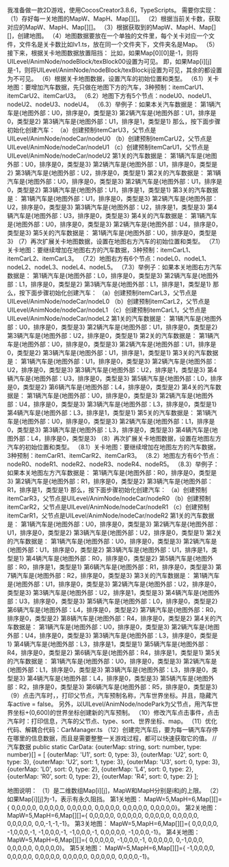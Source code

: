我准备做一款2D游戏，使用CocosCreator3.8.6，TypeScripts。
需要你实现：
（1）存好每一关地图的MapW、MapH、Map[][]。
（2）根据当前关卡数，获取对应的MapW、MapH、Map[][]。
（3）根据获取到的MapW、MapH、Map[][]，创建地图。
（4）地图数据要放在一个单独的文件里，每个关卡对应一个文件，文件名是关卡数比如lv1.ts，放在同一个文件夹下，文件夹名是Map。
（5）接下来，根据关卡地图数据放置阻挡：
    比如，如果Map[0][0]是-1，则将UILevel/AnimNode/nodeBlock/texBlock00设置为可见。
    即，如果Map[i][j]是-1，则将UILevel/AnimNode/nodeBlock/texBlockij设置为可见，其余的都设置为不可见。
（6）根据关卡地图数据，设置汽车的初始位置和类型。
    （6.1）关卡地图：要增加汽车数据，先只做在地图下方的汽车，3种预制：itemCarU1、itemCarU2、itemCarU3。
    （6.2）地图下方有5个节点：nodeU0、nodeU1、nodeU2、nodeU3、nodeU4。
    （6.3）举例子：如果本关汽车数据是：
        第1辆汽车是{地图外部：U0，排序是0，类型是3}
        第2辆汽车是{地图外部：U1，排序是0，类型是2}
        第3辆汽车是{地图外部：U1，排序是1，类型是1}
        那么，按下面步骤初始化创建汽车：
        （a）创建预制itemCarU3，父节点是UILevel/AnimNode/nodeCar/nodeU0
        （b）创建预制itemCarU2，父节点是UILevel/AnimNode/nodeCar/nodeU1
        （c）创建预制itemCarU1，父节点是UILevel/AnimNode/nodeCar/nodeU2
    第1关的汽车数据是：
        第1辆汽车是{地图外部：U0，排序是0，类型是3}
        第2辆汽车是{地图外部：U1，排序是0，类型是2}
        第3辆汽车是{地图外部：U2，排序是0，类型是1}
    第2关的汽车数据是：
        第1辆汽车是{地图外部：U0，排序是0，类型是3}
        第2辆汽车是{地图外部：U1，排序是0，类型是2}
        第3辆汽车是{地图外部：U1，排序是1，类型是1}
    第3关的汽车数据是：
        第1辆汽车是{地图外部：U1，排序是0，类型是3}
        第2辆汽车是{地图外部：U2，排序是0，类型是3}
        第3辆汽车是{地图外部：U2，排序是1，类型是3}
        第4辆汽车是{地图外部：U3，排序是0，类型是3}
    第4关的汽车数据是：
        第1辆汽车是{地图外部：U0，排序是0，类型是3}
        第2辆汽车是{地图外部：U4，排序是0，类型是3}
    第5关的汽车数据是：
        第1辆汽车是{地图外部：U0，排序是0，类型是3}
（7）再次扩展关卡地图数据，设置在地图右方汽车的初始位置和类型。
    （7.1）关卡地图：要继续增加在地图右方的汽车数据，3种预制：itemCarL1、itemCarL2、itemCarL3。
    （7.2）地图右方有6个节点：nodeL0、nodeL1、nodeL2、nodeL3、nodeL4、nodeL5。
    （7.3）举例子：如果本关地图右方汽车数据是：
        第1辆汽车是{地图外部：L0，排序是0，类型是3}
        第2辆汽车是{地图外部：L1，排序是0，类型是2}
        第3辆汽车是{地图外部：L1，排序是1，类型是1}
        那么，按下面步骤初始化创建汽车：
        （a）创建预制itemCarL3，父节点是UILevel/AnimNode/nodeCar/nodeL0
        （b）创建预制itemCarL2，父节点是UILevel/AnimNode/nodeCar/nodeL1
        （c）创建预制itemCarL1，父节点是UILevel/AnimNode/nodeCar/nodeL2
    第1关的汽车数据是：
        第1辆汽车是{地图外部：U0，排序是0，类型是3}
        第2辆汽车是{地图外部：U1，排序是0，类型是2}
        第3辆汽车是{地图外部：U2，排序是0，类型是1}
    第2关的汽车数据是：
        第1辆汽车是{地图外部：U0，排序是0，类型是3}
        第2辆汽车是{地图外部：U1，排序是0，类型是2}
        第3辆汽车是{地图外部：U1，排序是1，类型是1}
    第3关的汽车数据是：
        第1辆汽车是{地图外部：U1，排序是0，类型是3}
        第2辆汽车是{地图外部：U2，排序是0，类型是3}
        第3辆汽车是{地图外部：U2，排序是1，类型是3}
        第4辆汽车是{地图外部：U3，排序是0，类型是3}
        第5辆汽车是{地图外部：L0，排序是0，类型是2}
        第6辆汽车是{地图外部：L4，排序是0，类型是2}
    第4关的汽车数据是：
        第1辆汽车是{地图外部：U0，排序是0，类型是3}
        第2辆汽车是{地图外部：U4，排序是0，类型是3}
        第3辆汽车是{地图外部：L3，排序是0，类型是1}
        第4辆汽车是{地图外部：L3，排序是1，类型是1}
    第5关的汽车数据是：
        第1辆汽车是{地图外部：U0，排序是0，类型是3}
        第2辆汽车是{地图外部：L1，排序是0，类型是3}
        第3辆汽车是{地图外部：L3，排序是0，类型是3}
        第4辆汽车是{地图外部：L4，排序是0，类型是3}
（8）再次扩展关卡地图数据，设置在地图左方汽车的初始位置和类型。
    （8.1）关卡地图：要继续增加在地图左方的汽车数据，3种预制：itemCarR1、itemCarR2、itemCarR3。
    （8.2）地图左方有6个节点：nodeR0、nodeR1、nodeR2、nodeR3、nodeR4、nodeR5。
    （8.3）举例子：如果本关地图左方汽车数据是：
        第1辆汽车是{地图外部：R0，排序是0，类型是3}
        第2辆汽车是{地图外部：R1，排序是0，类型是2}
        第3辆汽车是{地图外部：R1，排序是1，类型是1}
        那么，按下面步骤初始化创建汽车：
        （a）创建预制itemCarR3，父节点是UILevel/AnimNode/nodeCar/nodeR0
        （b）创建预制itemCarR2，父节点是UILevel/AnimNode/nodeCar/nodeR1
        （c）创建预制itemCarR1，父节点是UILevel/AnimNode/nodeCar/nodeR2
    第1关的汽车数据是：
        第1辆汽车是{地图外部：U0，排序是0，类型是3}
        第2辆汽车是{地图外部：U1，排序是0，类型是2}
        第3辆汽车是{地图外部：U2，排序是0，类型是1}
    第2关的汽车数据是：
        第1辆汽车是{地图外部：U0，排序是0，类型是3}
        第2辆汽车是{地图外部：U1，排序是0，类型是2}
        第3辆汽车是{地图外部：U1，排序是1，类型是1}
        第4辆汽车是{地图外部：R0，排序是0，类型是2}
        第5辆汽车是{地图外部：R0，排序是1，类型是1}
        第6辆汽车是{地图外部：R1，排序是0，类型是3}
        第7辆汽车是{地图外部：R2，排序是0，类型是3}
    第3关的汽车数据是：
        第1辆汽车是{地图外部：U1，排序是0，类型是3}
        第2辆汽车是{地图外部：U2，排序是0，类型是3}
        第3辆汽车是{地图外部：U2，排序是1，类型是3}
        第4辆汽车是{地图外部：U3，排序是0，类型是3}
        第5辆汽车是{地图外部：L0，排序是0，类型是2}
        第6辆汽车是{地图外部：L4，排序是0，类型是2}
        第7辆汽车是{地图外部：R0，排序是0，类型是2}
        第8辆汽车是{地图外部：R4，排序是0，类型是2}
    第4关的汽车数据是：
        第1辆汽车是{地图外部：U0，排序是0，类型是3}
        第2辆汽车是{地图外部：U4，排序是0，类型是3}
        第3辆汽车是{地图外部：L3，排序是0，类型是1}
        第4辆汽车是{地图外部：L3，排序是1，类型是1}
        第5辆汽车是{地图外部：R4，排序是0，类型是2}
        第6辆汽车是{地图外部：R4，排序是1，类型是1}
    第5关的汽车数据是：
        第1辆汽车是{地图外部：U0，排序是0，类型是3}
        第2辆汽车是{地图外部：L1，排序是0，类型是3}
        第3辆汽车是{地图外部：L3，排序是0，类型是3}
        第4辆汽车是{地图外部：L4，排序是0，类型是3}
        第5辆汽车是{地图外部：R2，排序是0，类型是3}
        第6辆汽车是{地图外部：R5，排序是0，类型是3}
（9）点击汽车时，，打印父节点，汽车预制名称，汽车世界坐标。并且，隐藏汽车active = false。
    另外，以UILevel/AnimNode/nodePark为父节点，用汽车世界坐标+(0,600)的世界坐标创建新的汽车预制。
（10）修改汽车点击事件，点击汽车时：打印信息，汽车的父节点、type、sort、世界坐标、map。
（11）优化代码、解耦合代码：CarManager.ts
（12）创建完汽车后，要为每一辆汽车存停在哪里的信息数据，而且是需要整整一关游戏过程，都可以快速获取它的值。
    // 汽车数据
    public static CarData: {outerMap: string, sort: number, type: number}[] = [
        {outerMap: 'U1', sort: 0, type: 3},
        {outerMap: 'U2', sort: 0, type: 3},
        {outerMap: 'U2', sort: 1, type: 3},
        {outerMap: 'U3', sort: 0, type: 3},
        {outerMap: 'L0', sort: 0, type: 2},
        {outerMap: 'L4', sort: 0, type: 2},
        {outerMap: 'R0', sort: 0, type: 2},
        {outerMap: 'R4', sort: 0, type: 2}
    ];
 



地图说明：
（1）是二维数组Map[i][j]，MapW和MapH分别是i和j的上限。
（2）如果Map[i][j]为-1，表示有永久阻挡。
第1关地图：
MapW=5,MapH=6,Map[][]={
    0,0,0,0,0,
    0,0,0,0,0,
    0,0,0,0,0,
    0,0,0,0,0,
    0,0,0,0,0,
    0,0,0,0,0}。
第2关地图：
MapW=5,MapH=6,Map[][]={
    0,0,0,0,0,
    0,0,0,0,0,
    0,0,0,0,0,
    0,0,0,0,0,
    0,0,0,0,0,
    0,0,-1,-1,-1}。
第3关地图：
MapW=5,MapH=6,Map[][]={
    0,0,0,0,0,
    -1,0,0,0,-1,
    -1,0,0,0,-1,
    -1,0,0,0,-1,
    0,0,0,0,0,
    -1,0,0,0,-1}。
第4关地图：
MapW=5,MapH=6,Map[][]={
    0,0,0,0,0,
    -1,0,0,0,-1,
    0,0,0,0,0,
    0,-1,0,0,0,
    0,0,0,0,0,
    0,0,0,0,0}。
第5关地图：
MapW=5,MapH=6,Map[][]={
    -1,0,0,0,0,
    0,0,0,0,0,
    0,0,0,0,0,
    0,0,0,0,0,
    0,0,0,0,0,
    0,0,0,0,-1}。

